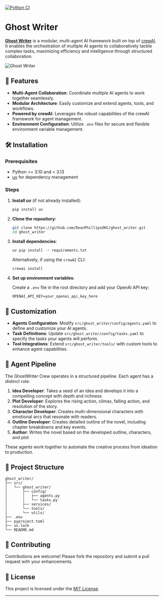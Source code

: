 [![Python CI](https://github.com/DeanPhillipsOKC/ghost_writer/actions/workflows/python-ci.yml/badge.svg?branch=main)](https://github.com/DeanPhillipsOKC/ghost_writer/actions/workflows/python-ci.yml)

# Ghost Writer

[**Ghost Writer**](https://github.com/DeanPhillipsOKC/ghost_writer) is a modular, multi-agent AI framework built on top of [crewAI](https://crewai.com). It enables the orchestration of multiple AI agents to collaboratively tackle complex tasks, maximizing efficiency and intelligence through structured collaboration.



![Ghost Writer](./assets/ghost_writer_logo.png)

## 🚀 Features

- **Multi-Agent Collaboration**: Coordinate multiple AI agents to work together seamlessly.
- **Modular Architecture**: Easily customize and extend agents, tools, and workflows.
- **Powered by crewAI**: Leverages the robust capabilities of the crewAI framework for agent management.
- **Environment Configuration**: Utilize `.env` files for secure and flexible environment variable management.

## 🛠️ Installation

### Prerequisites

- Python >= 3.10 and < 3.13
- [uv](https://docs.astral.sh/uv/) for dependency management

### Steps

1. **Install uv** (if not already installed):

   ```bash
   pip install uv
   ```

2. **Clone the repository**:

   ```bash
   git clone https://github.com/DeanPhillipsOKC/ghost_writer.git
   cd ghost_writer
   ```

3. **Install dependencies**:

   ```bash
   uv pip install -r requirements.txt
   ```

   Alternatively, if using the `crewAI` CLI:

   ```bash
   crewai install
   ```

4. **Set up environment variables**:

   Create a `.env` file in the root directory and add your OpenAI API key:

   ```env
   OPENAI_API_KEY=your_openai_api_key_here
   ```

## 🧩 Customization

- **Agents Configuration**: Modify `src/ghost_writer/config/agents.yaml` to define and customize your AI agents.
- **Task Definitions**: Update `src/ghost_writer/config/tasks.yaml` to specify the tasks your agents will perform.
- **Tool Integrations**: Extend `src/ghost_writer/tools/` with custom tools to enhance agent capabilities.

## 🤖 Agent Pipeline

The GhostWriter Crew operates in a structured pipeline. Each agent has a distinct role:

1. **Idea Developer**: Takes a seed of an idea and develops it into a compelling concept with depth and richness
2. **Plot Developer**: Explores the rising action, climax, falling action, and resolution of the story.
3. **Character Developer**: Creates multi-dimensional characters with emotional arcs that resonate with readers.
4. **Outline Developer**: Creates detailed outline of the novel, including chapter breakdowns and key events.
5. **Author**: Writes the novel based on the developed outline, characters, and plot

These agents work together to automate the creative process from ideation to production.

## 📁 Project Structure

```
ghost_writer/
├── src/
│   └── ghost_writer/
│       ├── config/
│       │   ├── agents.py
│       │   └── tasks.py
│       ├── services/
│       └── tools/
|       └── utils/
├── .env
├── pyproject.toml
├── uv.lock
└── README.md
```

## 🤝 Contributing

Contributions are welcome! Please fork the repository and submit a pull request with your enhancements.

## 📄 License

This project is licensed under the [MIT License](LICENSE).

---
